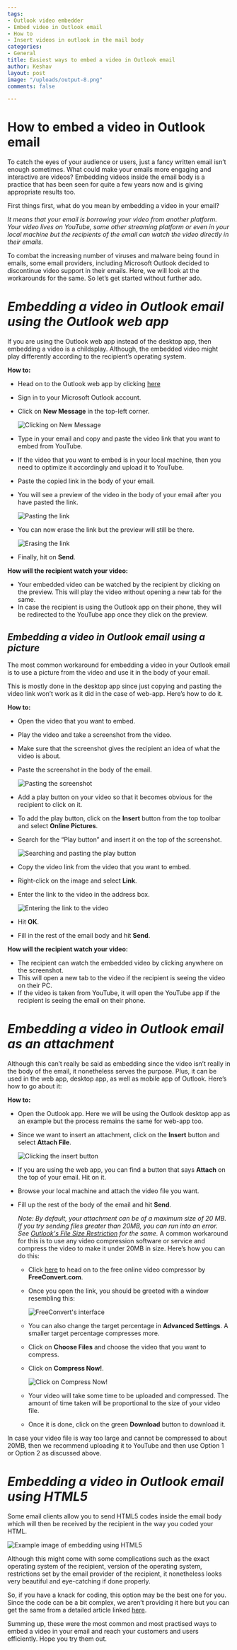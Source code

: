 ```yaml
---
tags:
- Outlook video embedder
- Embed video in Outlook email
- How to
- Insert videos in outlook in the mail body
categories:
- General
title: Easiest ways to embed a video in Outlook email
author: Keshav
layout: post
image: "/uploads/output-8.png"
comments: false

---
```

# **How to embed a video in Outlook email**

To catch the eyes of your audience or users, just a fancy written email isn’t enough sometimes. What could make your emails more engaging and interactive are videos? Embedding videos inside the email body is a practice that has been seen for quite a few years now and is giving appropriate results too.

First things first, what do you mean by embedding a video in your email?

_It means that your email is borrowing your video from another platform. Your video lives on YouTube, some other streaming platform or even in your local machine but the recipients of the email can watch the video directly in their emails._

To combat the increasing number of viruses and malware being found in emails, some email providers, including Microsoft Outlook decided to discontinue video support in their emails. Here, we will look at the workarounds for the same. So let’s get started without further ado.

# **_Embedding a video in Outlook email using the Outlook web app_**

If you are using the Outlook web app instead of the desktop app, then embedding a video is a childsplay. Although, the embedded video might play differently according to the recipient’s operating system.

**How to:**

* Head on to the Outlook web app by clicking [here](https://outlook.live.com/)
* Sign in to your Microsoft Outlook account.
* Click on **New Message** in the top-left corner.

  ![Clicking on New Message](/uploads/imageedit_8_8309539422.png "embed video in outlook email")
* Type in your email and copy and paste the video link that you want to embed from YouTube.
* If the video that you want to embed is in your local machine, then you need to optimize it accordingly and upload it to YouTube.
* Paste the copied link in the body of your email.
* You will see a preview of the video in the body of your email after you have pasted the link.

  ![Pasting the link](/uploads/imageedit_10_3372257326.png "embed video in outlook email")
* You can now erase the link but the preview will still be there.

  ![Erasing the link](/uploads/imageedit_11_9295199222.png "embed video in outlook email")
* Finally, hit on **Send**.

**How will the recipient watch your video:**

* Your embedded video can be watched by the recipient by clicking on the preview. This will play the video without opening a new tab for the same.
* In case the recipient is using the Outlook app on their phone, they will be redirected to the YouTube app once they click on the preview.

## **_Embedding a video in Outlook email using a picture_**

The most common workaround for embedding a video in your Outlook email is to use a picture from the video and use it in the body of your email.

This is mostly done in the desktop app since just copying and pasting the video link won’t work as it did in the case of web-app. Here’s how to do it.

**How to:**

* Open the video that you want to embed.
* Play the video and take a screenshot from the video.
* Make sure that the screenshot gives the recipient an idea of what the video is about.
* Paste the screenshot in the body of the email.

  ![Pasting the screenshot](/uploads/imageedit_12_7874565743.png "embed video in outlook email")
* Add a play button on your video so that it becomes obvious for the recipient to click on it.
* To add the play button, click on the **Insert** button from the top toolbar and select **Online Pictures**.
* Search for the “Play button” and insert it on the top of the screenshot.

  ![Searching and pasting the play button](/uploads/imageedit_14_9485221586.png "embed video in outlook email")
* Copy the video link from the video that you want to embed.
* Right-click on the image and select **Link**.
* Enter the link to the video in the address box.

  ![Entering the link to the video](/uploads/imageedit_16_6386355532.png "embed video in outlook email")
* Hit **OK**.
* Fill in the rest of the email body and hit **Send**.

**How will the recipient watch your video:**

* The recipient can watch the embedded video by clicking anywhere on the screenshot.
* This will open a new tab to the video if the recipient is seeing the video on their PC.
* If the video is taken from YouTube, it will open the YouTube app if the recipient is seeing the email on their phone.

# **_Embedding a video in Outlook email as an attachment_**

Although this can’t really be said as embedding since the video isn’t really in the body of the email, it nonetheless serves the purpose. Plus, it can be used in the web app, desktop app, as well as mobile app of Outlook. Here’s how to go about it:

**How to:**

* Open the Outlook app. Here we will be using the Outlook desktop app as an example but the process remains the same for web-app too.
* Since we want to insert an attachment, click on the **Insert** button and select **Attach File**.

  ![Clicking the insert button](/uploads/imageedit_19_2052570514.png "embed video in outlook email")
* If you are using the web app, you can find a button that says **Attach** on the top of your email. Hit on it.
* Browse your local machine and attach the video file you want.
* Fill up the rest of the body of the email and hit **Send**.

  _Note: By default, your attachment can be of a maximum size of 20 MB. If you try sending files greater than 20MB, you can run into an error. See_ [_Outlook's File Size Restriction_](https://docs.microsoft.com/en-US/outlook/troubleshoot/message-body/attachment-size-exceeds-the-allowable-limit-error) _for the same._ A common workaround for this is to use any video compression software or service and compress the video to make it under 20MB in size. Here’s how you can do this:
  * Click [here](https://www.freeconvert.com/video-compressor) to head on to the free online video compressor by **FreeConvert.com**.
  * Once you open the link, you should be greeted with a window resembling this:

    ![FreeConvert's interface](/uploads/imageedit_21_7117034606.png "embed video in outlook email")
  * You can also change the target percentage in **Advanced Settings**. A smaller target percentage compresses more.
  * Click on **Choose Files** and choose the video that you want to compress.
  * Click on **Compress Now!**.

    ![Click on Compress Now!](/uploads/imageedit_23_4666963179.png "embed video in outlook email")
  * Your video will take some time to be uploaded and compressed. The amount of time taken will be proportional to the size of your video file.
  * Once it is done, click on the green **Download** button to download it.

In case your video file is way too large and cannot be compressed to about 20MB, then we recommend uploading it to YouTube and then use Option 1 or Option 2 as discussed above.

# **_Embedding a video in Outlook email using HTML5_**

Some email clients allow you to send HTML5 codes inside the email body which will then be received by the recipient in the way you coded your HTML.

![Example image of embedding using HTML5](/uploads/imageedit_25_3026268168.png "embed video in outlook email")

Although this might come with some complications such as the exact operating system of the recipient, version of the operating system, restrictions set by the email provider of the recipient, it nonetheless looks very beautiful and eye-catching if done properly.

So, if you have a knack for coding, this option may be the best one for you. Since the code can be a bit complex, we aren’t providing it here but you can get the same from a detailed article linked [here](https://www.emailonacid.com/blog/article/email-development/a_how_to_guide_to_embedding_html5_video_in_email/).

Summing up, these were the most common and most practised ways to embed a video in your email and reach your customers and users efficiently. Hope you try them out.